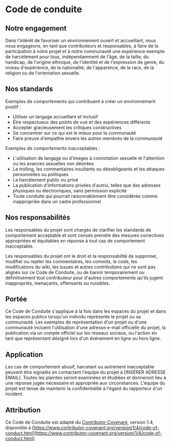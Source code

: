 # Code de conduite

## Notre engagement

Dans l'intérêt de favoriser un environnement ouvert et accueillant, nous nous engageons, en tant que contributeurs et
responsables, à faire de la participation à notre projet et à notre communauté une expérience exempte de harcèlement
pour tous, indépendamment de l'âge, de la taille, du handicap, de l'origine ethnique, de l'identité et de l'expression
de genre, du niveau d'expérience, de la nationalité, de l'apparence, de la race, de la religion ou de l'orientation
sexuelle.

## Nos standards

Exemples de comportements qui contribuent à créer un environnement positif :

* Utiliser un langage accueillant et inclusif
* Être respectueux des points de vue et des expériences différents
* Accepter gracieusement les critiques constructives
* Se concentrer sur ce qui est le mieux pour la communauté
* Faire preuve d'empathie envers les autres membres de la communauté

Exemples de comportements inacceptables :

* L'utilisation de langage ou d'images à connotation sexuelle et l'attention ou les avances sexuelles non désirées
* Le trolling, les commentaires insultants ou désobligeants et les attaques personnelles ou politiques
* Le harcèlement public ou privé
* La publication d'informations privées d'autrui, telles que des adresses physiques ou électroniques, sans permission
  explicite
* Toute conduite qui pourrait raisonnablement être considérée comme inappropriée dans un cadre professionnel

## Nos responsabilités

Les responsables du projet sont chargés de clarifier les standards de comportement acceptable et sont censés prendre des
mesures correctives appropriées et équitables en réponse à tout cas de comportement inacceptable.

Les responsables du projet ont le droit et la responsabilité de supprimer, modifier ou rejeter les commentaires, les
commits, le code, les modifications du wiki, les issues et autres contributions qui ne sont pas alignés sur ce Code de
Conduite, ou de bannir temporairement ou définitivement tout contributeur pour d'autres comportements qu'ils jugent
inappropriés, menaçants, offensants ou nuisibles.

## Portée

Ce Code de Conduite s'applique à la fois dans les espaces du projet et dans les espaces publics lorsqu'un individu
représente le projet ou sa communauté. Les exemples de représentation d'un projet ou d'une communauté incluent
l'utilisation d'une adresse e-mail officielle du projet, la publication via un compte officiel sur les réseaux sociaux,
ou l'action en tant que représentant désigné lors d'un événement en ligne ou hors ligne.

## Application

Les cas de comportement abusif, harcelant ou autrement inacceptable peuvent être signalés en contactant l'équipe du
projet à [INSÉRER ADRESSE EMAIL]. Toutes les plaintes seront examinées et étudiées et donneront lieu à une réponse jugée
nécessaire et appropriée aux circonstances. L'équipe du projet est tenue de maintenir la confidentialité à l'égard du
rapporteur d'un incident.

## Attribution

Ce Code de Conduite est adapté du [Contributor Covenant](https://www.contributor-covenant.org), version 1.4, disponible
à [https://www.contributor-covenant.org/version/1/4/code-of-conduct.html](https://www.contributor-covenant.org/version/1/4/code-of-conduct.html)
